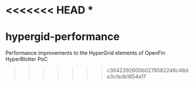 <<<<<<< HEAD
*
=======
# hypergid-performance
Performance improvements to the HyperGrid elements of OpenFin HyperBlotter PoC
>>>>>>> c3642392600b0278582246c48de3cfedb1854e17
